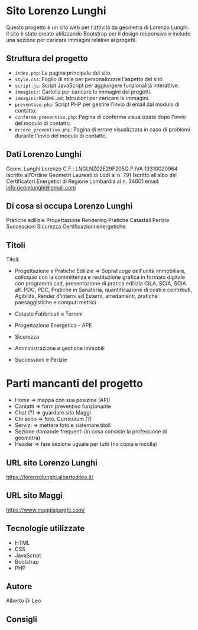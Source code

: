 # Sito Lorenzo Lunghi

Questo progetto è un sito web per l'attività da geometra di Lorenzo Lunghi. Il sito è stato creato utilizzando Bootstrap per il design responsivo e include una sezione per caricare immagini relative ai progetti.

## Struttura del progetto

- `index.php`: La pagina principale del sito.
- `style.css`: Foglio di stile per personalizzare l'aspetto del sito.
- `script.js`: Script JavaScript per aggiungere funzionalità interattive.
- `immagini/`: Cartella per caricare le immagini dei progetti.
- `immagini/README.md`: Istruzioni per caricare le immagini.
- `preventivo.php`: Script PHP per gestire l'invio di email dal modulo di contatto.
- `conferma_preventivo.php`: Pagina di conferma visualizzata dopo l'invio del modulo di contatto.
- `errore_preventivo.php`: Pagina di errore visualizzata in caso di problemi durante l'invio del modulo di contatto.

## Dati Lorenzo Lunghi 

Geom. Lunghi Lorenzo 
C.F.: LNGLNZ02E29F205Q 
P.IVA 13310020964 
Iscritto all’Ordine Geometri Laureati di Lodi al n. 791 
Iscritto all’albo dei Certificatori Energetici di Regione Lombardia al n. 34601 
email: info.geomlunghi@gmail.com

## Di cosa si occupa Lorenzo Lunghi
Pratiche edilizie
Progettazione
Rendering
Pratiche Catastali
Perizie
Successioni
Sicurezza
Certificazioni energetiche

## Titoli

Titoli:
- Progettazione e Pratiche Edilizie
    => Sopralluogo dell'unità immobiliare, colloquio con la committenza e restituzione grafica in formato digitale con programmi cad, presentazione di pratica edilizia CILA, SCIA, SCIA alt. PDC, PDC, Pratiche in Sanatoria, quantificazione di costi e contributi, Agibilità, Render d'interni ed Esterni, arredamenti, pratiche paesaggistiche e computi metrici

- Catasto Fabbricati e Terreni
- Progettazione Energetica - APE
- Sicurezza
- Amministrazione e gestione immobili
- Successioni e Perizie


# Parti mancanti del progetto

- Home => mappa con sua posizine (API)
- Contatti => form preventivo funzionante
- Chat (?) => guardare sito Maggi
- Chi sono => foto, Curriculum (?)
- Servizi => mettere foto e sistemare titoli
- Sezione domande frequenti (in cosa consiste la professione di geometra)
- Header => fare sezione uguale per tutti (no copia e incolla)




## URL sito Lorenzo Lunghi 

https://lorenzolunghi.albertodileo.it/

## URL sito Maggi

https://www.maggispurghi.com/

## Tecnologie utilizzate

- HTML
- CSS
- JavaScript
- Bootstrap
- PHP

## Autore

Alberto Di Leo



## Consigli

